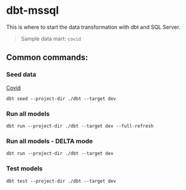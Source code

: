 # dbt-mssql
This is where to start the data transformation with dbt and SQL Server.
> Sample data mart: `covid`


## Common commands:
### Seed data
[Covid](/dbt/data/covid/covid_raw.csv)
```
dbt seed --project-dir ./dbt --target dev
```

### Run all models
```
dbt run --project-dir ./dbt --target dev --full-refresh
```

### Run all models - DELTA mode
```
dbt run --project-dir ./dbt --target dev
```

### Test models
```
dbt test --project-dir ./dbt --target dev
```